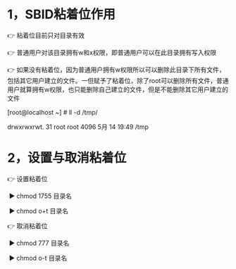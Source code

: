 # 1，SBID粘着位作用

:point_right: 粘着位目前只对目录有效

:point_right: 普通用户对该目录拥有w和x权限，即普通用户可以在此目录拥有写入权限

:point_right: 如果没有粘着位，因为普通用户拥有w权限所以可以删除此目录下所有文件，包括其它用户建立的文件。一但赋予了粘着位，除了root可以删除所有文件，普通用户就算拥有w权限，也只能删除自己建立的文件，但是不能删除其它用户建立的文件

[root@localhost ~] # ll -d /tmp/

drwxrwxrwt. 31 root root 4096 5月  14 19:49 /tmp

# 2，设置与取消粘着位

:point_right: 设置粘着位

​     :arrow_forward: chmod 1755 目录名

​     :arrow_forward: chmod o+t 目录名

:point_right: 取消粘着位

​      :arrow_forward: chmod 777 目录名

​      :arrow_forward: chmod o-t 目录名